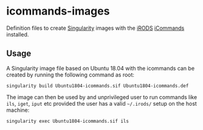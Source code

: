# icommands-images
Definition files to create [Singularity](https://sylabs.io/docs/) images with the [iRODS](https://docs.irods.org/master/) [iCommands](https://github.com/irods/irods_client_icommands) installed.

## Usage

A Singularity image file based on Ubuntu 18.04 with the icommands can be created by running the following command as root:

```
singularity build Ubuntu1804-icommands.sif Ubuntu1804-icommands.def
```

The image can then be used by and unprivileged user to run commands like `ils`, `iget`, `iput` etc provided the user has a valid `~/.irods/` setup on the host machine:
```
singularity exec Ubuntu1804-icommands.sif ils                 
```
